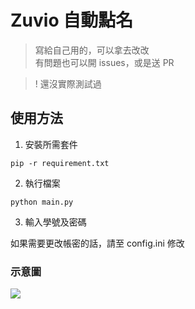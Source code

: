# Zuvio 自動點名

> 寫給自己用的，可以拿去改改  
> 有問題也可以開 issues，或是送 PR

> ! 還沒實際測試過

## 使用方法

1. 安裝所需套件
```
pip -r requirement.txt
```

2. 執行檔案
```
python main.py
```

3. 輸入學號及密碼

如果需要更改帳密的話，請至 config.ini 修改

### 示意圖

![](https://i.imgur.com/VkJGU0x.png)
